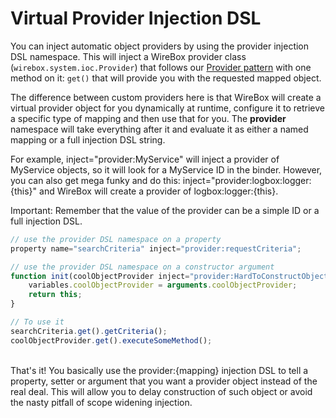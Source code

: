 # Virtual Provider Injection DSL

You can inject automatic object providers by using the provider injection DSL namespace. This will inject a WireBox provider class (`wirebox.system.ioc.Provider`) that follows our [Provider pattern](http://en.wikipedia.org/wiki/Provider_model) with one method on it: `get()` that will provide you with the requested mapped object. 

The difference between custom providers here is that WireBox will create a virtual provider object for you dynamically at runtime, configure it to retrieve a specific type of mapping and then use that for you. The **provider** namespace will take everything after it and evaluate it as either a named mapping or a full injection DSL string.

For example, inject="provider:MyService" will inject a provider of MyService objects, so it will look for a MyService ID in the binder. However, you can also get mega funky and do this: inject="provider:logbox:logger:{this}" and WireBox will create a provider of logbox:logger:{this}.

Important: Remember that the value of the provider can be a simple ID or a full injection DSL.

```javascript
// use the provider DSL namespace on a property
property name="searchCriteria" inject="provider:requestCriteria";

// use the provider DSL namespace on a constructor argument
function init(coolObjectProvider inject="provider:HardToConstructObject"){
	variables.coolObjectProvider = arguments.coolObjectProvider;
	return this;
}

// To use it
searchCriteria.get().getCriteria();
coolObjectProvider.get().executeSomeMethod();
```
<br>
That's it! You basically use the provider:{mapping} injection DSL to tell a property, setter or argument that you want a provider object instead of the real deal. This will allow you to delay construction of such object or avoid the nasty pitfall of scope widening injection.
